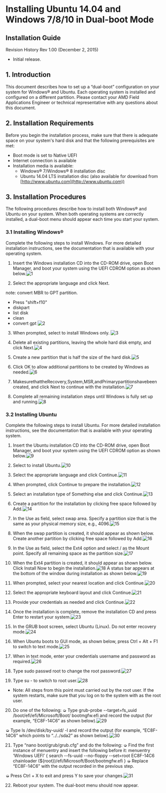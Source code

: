 # Installing Ubuntu 14.04 and Windows 7/8/10 in Dual-boot Mode

## Installation Guide

Revision History
Rev 1.00 (December 2, 2015)
* Initial release.



## 1. Introduction
This document describes how to set up a “dual-boot” configuration on your system for Windows® and Ubuntu. Each operating system is installed and configured on a different partition.
Please contact your AMD Field Applications Engineer or technical representative with any questions about this document.


## 2. Installation Requirements
Before you begin the installation process, make sure that there is adequate space on your system's hard disk and that the following prerequisites are met:
* Boot mode is set to Native UEFI 
* Internet connection is available 
* Installation media is available:
  * Windows® 7/Windows® 8 installation disc
  * Ubuntu 14.04 LTS installation disc (also available for download from
[http://www.ubuntu.com](http://www.ubuntu.com))

## 3. Installation Procedures
The following procedures describe how to install both Windows® and Ubuntu on your system. When both operating systems are correctly installed, a dual-boot menu should appear each time you start your system.

### 3.1 Installing Windows®
Complete the following steps to install Windows. For more detailed installation instructions, see the documentation that is available with your operating system.

1. Insert the Windows installation CD into the CD-ROM drive, open Boot Manager, and boot your system using the UEFI CDROM option as shown below.![1](https://raw.githubusercontent.com/auspbro/Ubuntu-Windows_dual-boot_mode/master/res/1.png)

2. Select the appropriate language and click Next.

  note: convert MBR to GPT partition.

  * Press "shift+f10"
  * diskpart
  * list disk
  * clean
  * convert gpt
![2](https://raw.githubusercontent.com/auspbro/Ubuntu-Windows_dual-boot_mode/master/res/2.png)

3. When prompted, select to install Windows only.
![3](https://raw.githubusercontent.com/auspbro/Ubuntu-Windows_dual-boot_mode/master/res/3.png)

4. Delete all existing partitions, leaving the whole hard disk empty, and click Next.![4](https://raw.githubusercontent.com/auspbro/Ubuntu-Windows_dual-boot_mode/master/res/4.png)
5. Create a new partition that is half the size of the hard disk.![5](https://raw.githubusercontent.com/auspbro/Ubuntu-Windows_dual-boot_mode/master/res/5.png)
6. Click OK to allow additional partitions to be created by Windows as needed.![6](https://raw.githubusercontent.com/auspbro/Ubuntu-Windows_dual-boot_mode/master/res/6.png)
7. MakesurethattheRecovery,System,MSR,andPrimarypartitionshavebeen created, and click Next to continue with the installation.![7](https://raw.githubusercontent.com/auspbro/Ubuntu-Windows_dual-boot_mode/master/res/7.png)
8. Complete all remaining installation steps until Windows is fully set up and running.![8](https://raw.githubusercontent.com/auspbro/Ubuntu-Windows_dual-boot_mode/master/res/8.png)

### 3.2 Installing Ubuntu
Complete the following steps to install Ubuntu. For more detailed installation instructions, see the documentation that is available with your operating system.

1. Insert the Ubuntu installation CD into the CD-ROM drive, open Boot Manager, and boot your system using the UEFI CDROM option as shown below.![9](https://raw.githubusercontent.com/auspbro/Ubuntu-Windows_dual-boot_mode/master/res/9.png)

2. Select to install Ubuntu.![10](https://raw.githubusercontent.com/auspbro/Ubuntu-Windows_dual-boot_mode/master/res/10.png)
3. Select the appropriate language and click Continue.![11](https://raw.githubusercontent.com/auspbro/Ubuntu-Windows_dual-boot_mode/master/res/11.png)
4. When prompted, click Continue to prepare the installation.![12](https://raw.githubusercontent.com/auspbro/Ubuntu-Windows_dual-boot_mode/master/res/12.png)
5. Select an installation type of Something else and click Continue.![13](https://raw.githubusercontent.com/auspbro/Ubuntu-Windows_dual-boot_mode/master/res/13.png)
6. Create a partition for the installation by clicking free space followed by Add.![14](https://raw.githubusercontent.com/auspbro/Ubuntu-Windows_dual-boot_mode/master/res/14.png)
7. In the Use as field, select swap area. Specify a partition size that is the same as your physical memory size, e.g., 4096.![15](https://raw.githubusercontent.com/auspbro/Ubuntu-Windows_dual-boot_mode/master/res/15.png)
8. When the swap partition is created, it should appear as shown below. Create another partition by clicking free space followed by Add.![16](https://raw.githubusercontent.com/auspbro/Ubuntu-Windows_dual-boot_mode/master/res/16.png)
9. In the Use as field, select the Ext4 option and select / as the Mount point. Specify all remaining space as the partition size.![17](https://raw.githubusercontent.com/auspbro/Ubuntu-Windows_dual-boot_mode/master/res/17.png)
10. When the Ext4 partition is created, it should appear as shown below. Click Install Now to begin the installation.![18](https://raw.githubusercontent.com/auspbro/Ubuntu-Windows_dual-boot_mode/master/res/18.png)
A status bar appears at the bottom of the window during installation as shown below.![19](https://raw.githubusercontent.com/auspbro/Ubuntu-Windows_dual-boot_mode/master/res/19.png)
11. When prompted, select your nearest location and click Continue.![20](https://raw.githubusercontent.com/auspbro/Ubuntu-Windows_dual-boot_mode/master/res/20.png)
12. Select the appropriate keyboard layout and click Continue.![21](https://raw.githubusercontent.com/auspbro/Ubuntu-Windows_dual-boot_mode/master/res/21.png)
13. Provide your credentials as needed and click Continue.![22](https://raw.githubusercontent.com/auspbro/Ubuntu-Windows_dual-boot_mode/master/res/22.png)
14. Once the installation is complete, remove the installation CD and press Enter to restart your system.![23](https://raw.githubusercontent.com/auspbro/Ubuntu-Windows_dual-boot_mode/master/res/23.png)
15. In the GRUB boot screen, select Ubuntu (Linux). Do not enter recovery mode.![24](https://raw.githubusercontent.com/auspbro/Ubuntu-Windows_dual-boot_mode/master/res/24.png)
16. When Ubuntu boots to GUI mode, as shown below, press Ctrl + Alt + F1 to switch to text mode.![25](https://raw.githubusercontent.com/auspbro/Ubuntu-Windows_dual-boot_mode/master/res/25.png)
17. When in text mode, enter your credentials username and password as required.![26](https://raw.githubusercontent.com/auspbro/Ubuntu-Windows_dual-boot_mode/master/res/26.png)
18. Type sudo passwd root to change the root password.![27](https://raw.githubusercontent.com/auspbro/Ubuntu-Windows_dual-boot_mode/master/res/27.png)
19. Type su - to switch to root user.![28](https://raw.githubusercontent.com/auspbro/Ubuntu-Windows_dual-boot_mode/master/res/28.png)
  * Note: All steps from this point must carried out by the root user. If the system restarts, make sure that you log on to the system with as the root user.
20. Do one of the following:
  ➭ Type grub-probe --target=fs_uuid /boot/efi/efi/Microsoft/Boot/ bootmgfw.efi and record the output (for example, “EC8F-14C6” as shown below).![29](https://raw.githubusercontent.com/auspbro/Ubuntu-Windows_dual-boot_mode/master/res/29.png)

  ➭ Type ls /dev/disk/by-uuid/ -l and record the output (for example, “EC8F-14C6” which points to “../../sda2” as shown below).![30](https://raw.githubusercontent.com/auspbro/Ubuntu-Windows_dual-boot_mode/master/res/30.png)
  
21. Type “nano boot/grub/grub.cfg” and do the following:
  ➭ Find the first instance of menuentry and insert the following before it:
         menuentry ‘Windows UEFI’ {
            search --fs-uuid --no-floppy --set=root EC8F-14C6
            chainloader (${root})/efi/Microsoft/Boot/bootmgfw.efi
}
  ➭ Replace “EC8F-14C6” with the output recorded in the previous step.
  
  ➭ Press Ctrl + X to exit and press Y to save your changes.![31](https://raw.githubusercontent.com/auspbro/Ubuntu-Windows_dual-boot_mode/master/res/31.png)
  
22. Reboot your system. The dual-boot menu should now appear.
